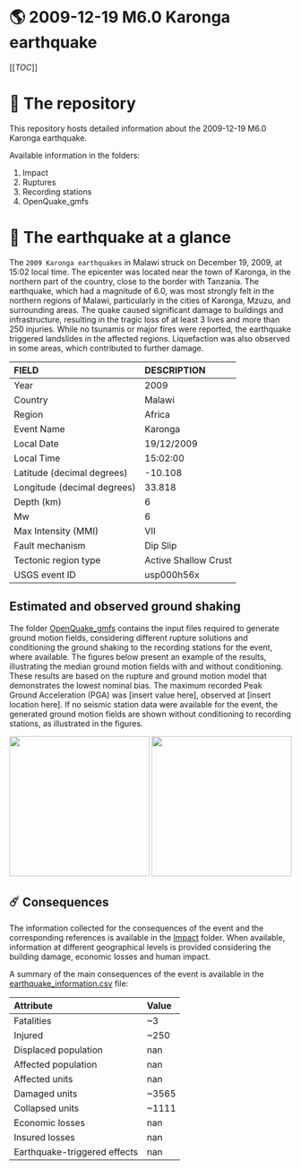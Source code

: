 # 🌎 2009-12-19 M6.0 Karonga earthquake
[[_TOC_]]

# 📂 The repository

This repository hosts detailed information about the 2009-12-19 M6.0 Karonga earthquake.

Available information in the folders:

1. Impact
2. Ruptures
3. Recording stations
4. OpenQuake_gmfs


# 🚀 The earthquake at a glance 

The `2009 Karonga earthquakes` in Malawi struck on December 19, 2009, at 15:02 local time. The epicenter was located near the town of Karonga, in the northern part of the country, close to the border with Tanzania. The earthquake, which had a magnitude of 6.0, was most strongly felt in the northern regions of Malawi, particularly in the cities of Karonga, Mzuzu, and surrounding areas. The quake caused significant damage to buildings and infrastructure, resulting in the tragic loss of at least 3 lives and more than 250 injuries. While no tsunamis or major fires were reported, the earthquake triggered landslides in the affected regions. Liquefaction was also observed in some areas, which contributed to further damage.

| FIELD | DESCRIPTION |
|:-------|:-------------|
| Year | 2009 |
| Country | Malawi |
| Region | Africa |
| Event Name | Karonga |
| Local Date | 19/12/2009 |
| Local Time | 15:02:00 |
| Latitude (decimal degrees) | -10.108 |
| Longitude (decimal degrees) | 33.818 |
| Depth (km) | 6 |
| Mw | 6 |
| Max Intensity (MMI) | VII |
| Fault mechanism | Dip Slip |
| Tectonic region type | Active Shallow Crust |
| USGS event ID | usp000h56x |

## Estimated and observed ground shaking

The folder [OpenQuake_gmfs](./OpenQuake_gmfs/) contains the input files required to generate ground motion fields, considering different rupture solutions and conditioning the ground shaking to the recording stations for the event, where available. The figures below present an example of the results, illustrating the median ground motion fields with and without conditioning. These results are based on the rupture and ground motion model that demonstrates the lowest nominal bias. The maximum recorded Peak Ground Acceleration (PGA) was [insert value here], observed at [insert location here]. If no seismic station data were available for the event, the generated ground motion fields are shown without conditioning to recording stations, as illustrated in the figures.

<img src="./4_OpenQuake_gmfs/median_gmf_stations_none.png" height="250">
<img src="./4_OpenQuake_gmfs/median_gmf_stations_seismic.png" height="250">

## ☄️ Consequences

The information collected for the consequences of the event and the corresponding references is available in the [Impact](./Impact) folder. When available, information at different geographical levels is provided considering the building damage, economic losses and human impact.

A summary of the main consequences of the event is available in the [earthquake_information.csv](./earthquake_information.csv) file:

| Attribute | Value |
|:-------|:-------------|
| Fatalities | ~3 |
| Injured | ~250 |
| Displaced population | nan |
| Affected population | nan |
| Affected units | nan |
| Damaged units | ~3565 |
| Collapsed units | ~1111 |
| Economic losses | nan |
| Insured losses | nan |
| Earthquake-triggered effects | nan |